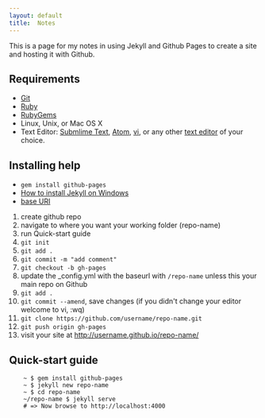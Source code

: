 ```yaml
---
layout: default
title:  Notes
---
```


This is a page for my notes in using Jekyll and Github Pages to create a site and hosting it with Github.

## Requirements
- [Git](http://git-scm.com/)
- [Ruby](https://www.ruby-lang.org/en/)
- [RubyGems](https://rubygems.org/)
- Linux, Unix, or Mac OS X
- Text Editor: [Submlime Text](http://www.sublimetext.com/), [Atom](https://atom.io/), [vi](http://ex-vi.sourceforge.net/), or any other [text editor](http://en.wikipedia.org/wiki/List_of_text_editors) of your choice.

## Installing help
- `gem install github-pages`
- [How to install Jekyll on Windows](http://minimaldev.com/how-to-install-jekyll-on-windows/)
- [base URI](http://jekyllrb.com/docs/github-pages/#project-page-url-structure)

1. create github repo
2. navigate to where you want your working folder (repo-name)
3. run Quick-start guide
4. `git init`
5. `git add .`
6. `git commit -m "add comment"`
7. `git checkout -b gh-pages`
8. update the _config.yml with the baseurl with `/repo-name` unless this your main repo on Github
9. `git add .`
10. `git commit --amend`, save changes (if you didn't change your editor welcome to vi, :wq)
11. `git clone https://github.com/username/repo-name.git`
12. `git push origin gh-pages`
13. visit your site at http://username.github.io/repo-name/

## Quick-start guide

```
	~ $ gem install github-pages
	~ $ jekyll new repo-name
	~ $ cd repo-name
	~/repo-name $ jekyll serve
	# => Now browse to http://localhost:4000
```

